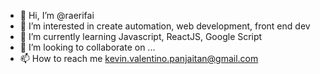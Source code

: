 - 👋 Hi, I’m @raerifai
- 👀 I’m interested in create automation, web development, front end dev
- 🌱 I’m currently learning Javascript, ReactJS, Google Script
- 💞️ I’m looking to collaborate on ...
- 📫 How to reach me kevin.valentino.panjaitan@gmail.com

<!---
raerifai/raerifai is a ✨ special ✨ repository because its `README.md` (this file) appears on your GitHub profile.
You can click the Preview link to take a look at your changes.
--->
